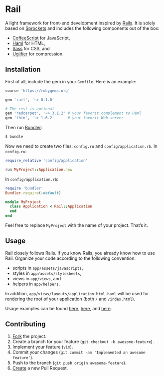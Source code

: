 # Rail
A light framework for front-end development inspired by
[Rails](http://rubyonrails.org/). It is solely based on
[Sprockets](https://github.com/sstephenson/sprockets) and includes the
following components out of the box:
* [CoffeeScript](http://coffeescript.org/) for JavaScript,
* [Haml](http://haml.info/) for HTML,
* [Sass](http://sass-lang.com/) for CSS, and
* [Uglifier](https://github.com/lautis/uglifier) for compression.

## Installation
First of all, include the gem in your `Gemfile`. Here is an example:
```ruby
source 'https://rubygems.org'

gem 'rail', '~> 0.1.0'

# The rest is optional
gem 'redcarpet', '~> 3.1.2' # your favorit complement to Haml
gem 'thin', '~> 1.6.2'      # your favorit Web server
```

Then run [Bundler](http://bundler.io/):
```bash
$ bundle
```

Now we need to create two files: `config.ru` and `config/application.rb`.
In `config.ru`:
```ruby
require_relative 'config/application'

run MyProject::Application.new
```

In `config/application.rb`:
```ruby
require 'bundler'
Bundler.require(:default)

module MyProject
  class Application < Rail::Application
  end
end
```

Feel free to replace `MyProject` with the name of your project. That’s it.

## Usage
Rail closely follows Rails. If you know Rails, you already know how to use
Rail. Organize your code according to the following convention:
* scripts in `app/assets/javascripts`,
* styles in `app/assets/stylesheets`,
* views in `app/views`, and
* helpers in `app/helpers`.

In addition, `app/views/layouts/application.html.haml` will be used for
rendering the root of your application (both `/` and `/index.html`).

Usage examples can be found [here](https://github.com/IvanUkhov/type-works),
[here](https://github.com/IvanUkhov/photography), and
[here](https://github.com/IvanUkhov/liu-profile).

## Contributing
1. [Fork](https://help.github.com/articles/fork-a-repo) the project.
2. Create a branch for your feature (`git checkout -b awesome-feature`).
3. Implement your feature (`vim`).
4. Commit your changes (`git commit -am 'Implemented an awesome feature'`).
5. Push to the branch (`git push origin awesome-feature`).
6. [Create](https://help.github.com/articles/creating-a-pull-request)
   a new Pull Request.
